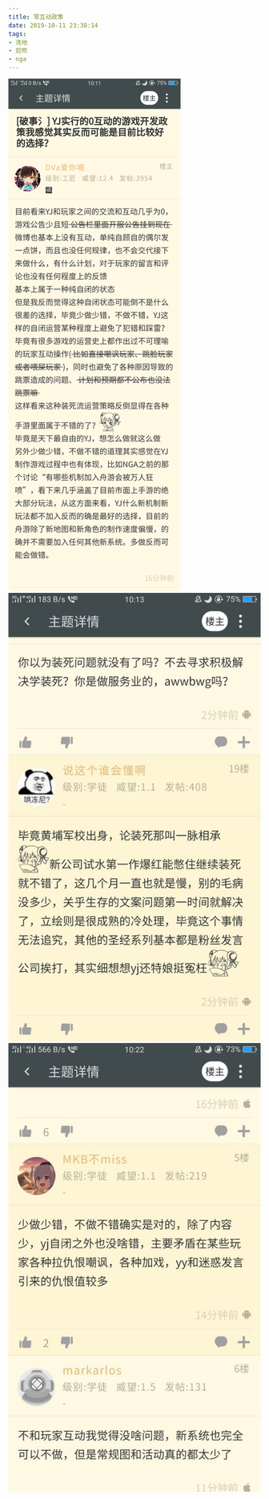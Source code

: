 ```yaml
---
title: 零互动政策
date: 2019-10-11 23:38:14
tags:
- 洗地
- 尬吹
- nga
---
```

![](2019-10-11-23-38/01.jpg)
![](2019-10-11-23-38/02.jpg)
![](2019-10-11-23-38/03.jpg)
